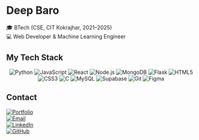 # Deep Baro  

🎓 BTech (CSE, CIT Kokrajhar, 2021–2025)  
💻 Web Developer & Machine Learning Engineer

## My Tech Stack

<div align="center">
  
  ![Python](https://img.shields.io/badge/-Python-3776AB?style=for-the-badge&logo=python&logoColor=white)
  ![JavaScript](https://img.shields.io/badge/-JavaScript-F7DF1E?style=for-the-badge&logo=javascript&logoColor=black)
  ![React](https://img.shields.io/badge/-React-61DAFB?style=for-the-badge&logo=react&logoColor=black)
  ![Node.js](https://img.shields.io/badge/-Node.js-339933?style=for-the-badge&logo=nodedotjs&logoColor=white)
  ![MongoDB](https://img.shields.io/badge/-MongoDB-47A248?style=for-the-badge&logo=mongodb&logoColor=white)
  ![Flask](https://img.shields.io/badge/-Flask-000000?style=for-the-badge&logo=flask&logoColor=white)
  ![HTML5](https://img.shields.io/badge/-HTML5-E34F26?style=for-the-badge&logo=html5&logoColor=white)
  ![CSS3](https://img.shields.io/badge/-CSS3-1572B6?style=for-the-badge&logo=css3&logoColor=white)
  ![C](https://img.shields.io/badge/-C-A8B9CC?style=for-the-badge&logo=c&logoColor=black)
  ![MySQL](https://img.shields.io/badge/-MySQL-4479A1?style=for-the-badge&logo=mysql&logoColor=white)
  ![Supabase](https://img.shields.io/badge/-Supabase-3ECF8E?style=for-the-badge&logo=supabase&logoColor=white)
  ![Git](https://img.shields.io/badge/-Git-F05032?style=for-the-badge&logo=git&logoColor=white)
  ![Figma](https://img.shields.io/badge/-Figma-F24E1E?style=for-the-badge&logo=figma&logoColor=white)

</div>

## Contact

[![Portfolio](https://img.shields.io/badge/-Portfolio-000000?style=for-the-badge&logo=Google-Chrome&logoColor=white)](https://deepbaro.netlify.app/)  
[![Email](https://img.shields.io/badge/-Email-D14836?style=for-the-badge&logo=gmail&logoColor=white)](mailto:de3p.me@gmail.com)  
[![LinkedIn](https://img.shields.io/badge/-LinkedIn-0077B5?style=for-the-badge&logo=linkedin&logoColor=white)](https://www.linkedin.com/in/deep-baro-863386239/)  
[![GitHub](https://img.shields.io/badge/-GitHub-181717?style=for-the-badge&logo=github&logoColor=white)](https://github.com/mrdeeeeep)
